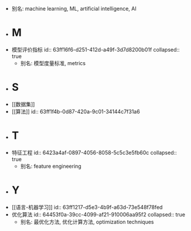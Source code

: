- 别名: machine learning, ML, artificial intelligence, AI
- # M
- 模型评价指标
  id:: 63ff16f6-d251-412d-a49f-3d7d8200b01f
  collapsed:: true
	- 别名: 模型度量标准, metrics
- # S
- [[数据集]]
- [[算法]]
  id:: 63ff1f4b-0d87-420a-9c01-34144c7f31a6
- # T
- 特征工程
  id:: 6423a4af-0897-4056-8058-5c5c3e5fb60c
  collapsed:: true
	- 别名: feature engineering
- # Y
- [[语言-机器学习]]
  id:: 63ff1217-d5e3-4b9f-a63d-73e548f78fed
- 优化算法
  id:: 64453f0a-39cc-4099-af21-910006aa95f2
  collapsed:: true
	- 别名: 最优化方法, 优化计算方法, optimization techniques